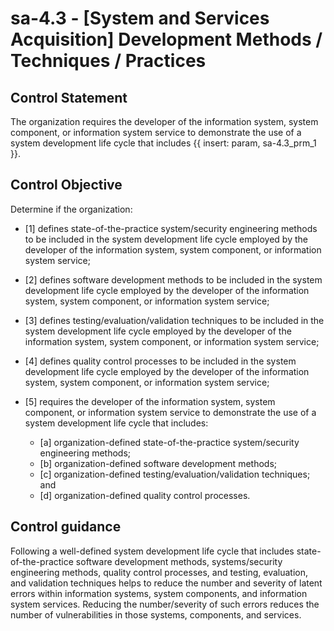 # sa-4.3 - \[System and Services Acquisition\] Development Methods / Techniques / Practices

## Control Statement

The organization requires the developer of the information system, system component, or information system service to demonstrate the use of a system development life cycle that includes {{ insert: param, sa-4.3_prm_1 }}.

## Control Objective

Determine if the organization:

- \[1\] defines state-of-the-practice system/security engineering methods to be included in the system development life cycle employed by the developer of the information system, system component, or information system service;

- \[2\] defines software development methods to be included in the system development life cycle employed by the developer of the information system, system component, or information system service;

- \[3\] defines testing/evaluation/validation techniques to be included in the system development life cycle employed by the developer of the information system, system component, or information system service;

- \[4\] defines quality control processes to be included in the system development life cycle employed by the developer of the information system, system component, or information system service;

- \[5\] requires the developer of the information system, system component, or information system service to demonstrate the use of a system development life cycle that includes:

  - \[a\] organization-defined state-of-the-practice system/security engineering methods;
  - \[b\] organization-defined software development methods;
  - \[c\] organization-defined testing/evaluation/validation techniques; and
  - \[d\] organization-defined quality control processes.

## Control guidance

Following a well-defined system development life cycle that includes state-of-the-practice software development methods, systems/security engineering methods, quality control processes, and testing, evaluation, and validation techniques helps to reduce the number and severity of latent errors within information systems, system components, and information system services. Reducing the number/severity of such errors reduces the number of vulnerabilities in those systems, components, and services.
